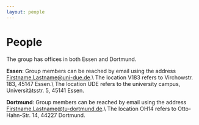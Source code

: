 ```yaml
---
layout: people
---
```


# People

The group has offices in both Essen and Dortmund.

**Essen**: Group members can be reached by email using the address Firstname.Lastname@uni-due.de.\\
The location V183 refers to Virchowstr. 183, 45147 Essen.\\
The location UDE refers to the university campus, Universitätsstr. 5, 45141 Essen.

**Dortmund**: Group members can be reached by email using the address Firstname.Lastname@tu-dortmund.de.\\
The location OH14 refers to Otto-Hahn-Str. 14, 44227 Dortmund.

<br />

